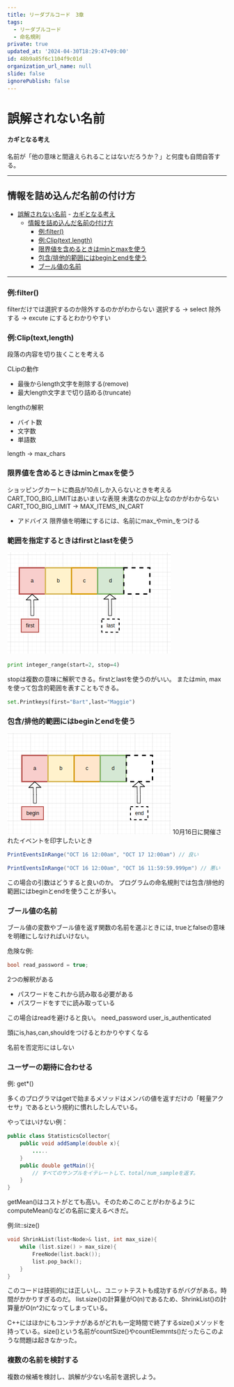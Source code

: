 ```yaml
---
title: リーダブルコード　3章
tags:
  - リーダブルコード
  - 命名規則
private: true
updated_at: '2024-04-30T18:29:47+09:00'
id: 48b9a85f6c1104f9c01d
organization_url_name: null
slide: false
ignorePublish: false
---
```

# 誤解されない名前

#### カギとなる考え
名前が「他の意味と間違えられることはないだろうか？」と何度も自問自答する。

----------------------------

## 情報を詰め込んだ名前の付け方
- [誤解されない名前](#誤解されない名前)
      - [カギとなる考え](#カギとなる考え)
  - [情報を詰め込んだ名前の付け方](#情報を詰め込んだ名前の付け方)
    - [例:filter()](#例filter)
    - [例:Clip(text,length)](#例cliptextlength)
    - [限界値を含めるときはminとmaxを使う](#限界値を含めるときはminとmaxを使う)
    - [包含/排他的範囲にはbeginとendを使う](#包含排他的範囲にはbeginとendを使う)
    - [ブール値の名前](#ブール値の名前)
_________________________

### 例:filter()

filterだけでは選択するのか除外するのかがわからない
選択する -> select
除外する -> excute
にするとわかりやすい

### 例:Clip(text,length)

段落の内容を切り抜くことを考える

CLipの動作
- 最後からlength文字を削除する(remove)
- 最大length文字まで切り詰める(truncate)
  
lengthの解釈
- バイト数
- 文字数
- 単語数

length -> max_chars

### 限界値を含めるときはminとmaxを使う

ショッピングカートに商品が10点しか入らないときを考える
CART_TOO_BIG_LIMITはあいまいな表現
未満なのか以上なのかがわからない
CART_TOO_BIG_LIMIT  ->  MAX_ITEMS_IN_CART

* アドバイス
  限界値を明確にするには、名前にmax_やmin_をつける

### 範囲を指定するときはfirstとlastを使う
![alt text](image/image.png)
```python
print integer_range(start=2, stop=4)
```
stopは複数の意味に解釈できる。firstとlastを使うのがいい。
またはmin, maxを使って包含的範囲を表すこともできる。

```python
set.Printkeys(first="Bart",last="Maggie")
```

### 包含/排他的範囲にはbeginとendを使う
![alt text](image/image-1.png)
10月16日に開催されたイベントを印字したいとき
```java
PrintEventsInRange("OCT 16 12:00am", "OCT 17 12:00am") // 良い
```
```java
PrintEventsInRange("OCT 16 12:00am", "OCT 16 11:59:59.999pm") // 悪い
```
この場合の引数はどうすると良いのか。
プログラムの命名規則では包含/排他的範囲にはbeginとendを使うことが多い。

### ブール値の名前

ブール値の変数やブール値を返す関数の名前を選ぶときには, trueとfalseの意味を明確にしなければいけない。

危険な例:
```c
bool read_password = true;
```
2つの解釈がある
* パスワードをこれから読み取る必要がある
* パスワードをすでに読み取っている

この場合はreadを避けると良い。
need_password
user_is_authenticated

頭にis,has,can,shouldをつけるとわかりやすくなる

名前を否定形にはしない

### ユーザーの期待に合わせる

例: get*()

多くのプログラマはgetで始まるメソッドはメンバの値を返すだけの「軽量アクセサ」であるという規約に慣れしたしんでいる。

やってはいけない例：
```java
public class StatisticsCollector{
    public void addSample(double x){
        .....
    }
    public double getMain(){
        // すべてのサンプルをイテレートして、total/num_sampleを返す。
    }
}
```
getMean()はコストがとても高い。そのためこのことがわかるようにcomputeMean()などの名前に変えるべきだ。

例:lit::size()

```c++
void ShrinkList(list<Node>& list, int max_size){
    while (list.size() > max_size){
        FreeNode(list.back());
        list.pop_back();
    }
}
```
このコードは技術的には正しいし、ユニットテストも成功するがバグがある。時間がかかりすぎるのだ。
list.size()の計算量がO(n)であるため、ShrinkList()の計算量がO(n^2)になってしまっている。

C++にはほかにもコンテナがあるがどれも一定時間で終了するsize()メソッドを持っている。size()という名前がcountSize()やcountElemrnts()だったらこのような問題は起きなかった。

### 複数の名前を検討する

複数の候補を検討し、誤解が少ない名前を選択しよう。

